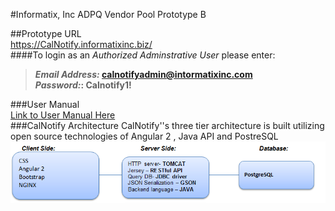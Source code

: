 
#Informatix, Inc  ADPQ Vendor Pool Prototype B

##Prototype URL  
https://CalNotify.informatixinc.biz/  
####To login as an _Authorized Adminstrative User_ please enter:  
>**_Email Address:_ calnotifyadmin@intormatixinc.com**  
>**_Password:_: Calnotify1!**

###User Manual  
[Link to User Manual Here](https://github.com/informatixinc/Cal-Notify/tree/master/db_schema)  
###CalNotify Architecture
CalNotify''s three tier architecture is built utilizing open source technologies of Angular 2 , Java API and PostreSQL  
![](https://github.com/yuliavydra/TEST1/blob/master/CaNotifyArchitecture.PNG)









